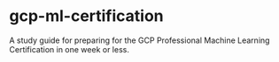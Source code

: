 # gcp-ml-certification
A study guide for preparing for the GCP Professional Machine Learning Certification in one week or less.
